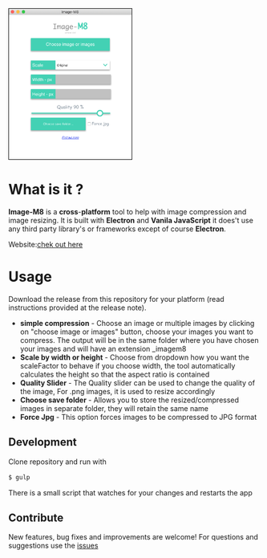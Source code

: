  
<img style='border:1px solid black' src="screen.png" height="300" title="screenshot"/>
 

# What is it ?

 **Image-M8** is a **cross**-**platform** tool to help with image compression and image resizing. It is built with  **Electron** and **Vanila JavaScript** it does't use any third party library's or frameworks except of course **Electron**.
 
 Website:[chek out here](https://image-m8.com)
 
# Usage

Download the release from this repository for your platform (read instructions provided at the release note). 

- **simple compression** - Choose an image or multiple images by clicking on "choose image or images" button, choose your images you want to compress. The output will be in the same folder where you have chosen your images and will have an extension _imagem8
- **Scale by width or height** - Choose from dropdown how you want the scaleFactor to behave if you choose width, the tool automatically calculates the height so that the aspect ratio is contained
- **Quality Slider** - The Quality slider can be used to change the quality of the image, For .png images, it is used to resize accordingly
- **Choose save folder** - Allows you to store the resized/compressed images in separate folder, they will retain the same name
- **Force Jpg** - This option forces images to be compressed to JPG format


## Development
Clone repository and run with 
```bash
$ gulp
```
There is a small script that watches for your changes and restarts the app

## Contribute
New features, bug fixes and improvements are welcome! For questions and suggestions use the  [issues](https://github.com/nikolaDrangovski/imageM8/issues)